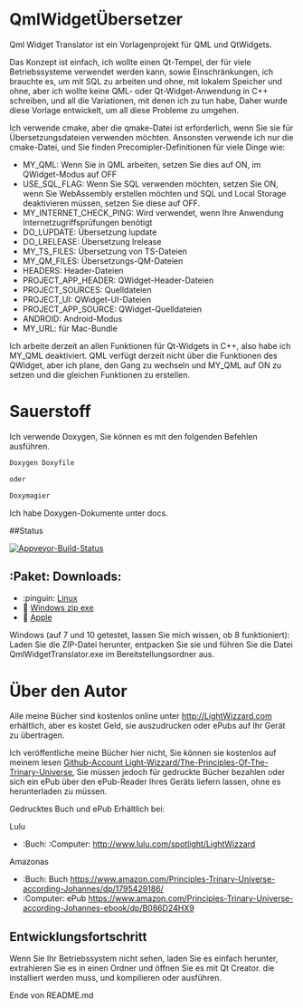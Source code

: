 # QmlWidgetÜbersetzer

Qml Widget Translator ist ein Vorlagenprojekt für QML und QtWidgets.

Das Konzept ist einfach, ich wollte einen Qt-Tempel, der für viele Betriebssysteme verwendet werden kann,
sowie Einschränkungen, ich brauchte es, um mit SQL zu arbeiten und ohne,
mit lokalem Speicher und ohne,
aber ich wollte keine QML- oder Qt-Widget-Anwendung in C++ schreiben,
und all die Variationen, mit denen ich zu tun habe,
Daher wurde diese Vorlage entwickelt, um all diese Probleme zu umgehen.

Ich verwende cmake, aber die qmake-Datei ist erforderlich, wenn Sie sie für Übersetzungsdateien verwenden möchten.
Ansonsten verwende ich nur die cmake-Datei, und Sie finden Precomipler-Definitionen für viele Dinge wie:

* MY_QML: Wenn Sie in QML arbeiten, setzen Sie dies auf ON, im QWidget-Modus auf OFF
* USE_SQL_FLAG: Wenn Sie SQL verwenden möchten, setzen Sie ON, wenn Sie WebAssembly erstellen möchten und SQL und Local Storage deaktivieren müssen, setzen Sie diese auf OFF.
* MY_INTERNET_CHECK_PING: Wird verwendet, wenn Ihre Anwendung Internetzugriffsprüfungen benötigt
* DO_LUPDATE: Übersetzung lupdate
* DO_LRELEASE: Übersetzung lrelease
* MY_TS_FILES: Übersetzung von TS-Dateien
* MY_QM_FILES: Übersetzungs-QM-Dateien
* HEADERS: Header-Dateien
* PROJECT_APP_HEADER: QWidget-Header-Dateien
* PROJECT_SOURCES: Quelldateien
* PROJECT_UI: QWidget-UI-Dateien
* PROJECT_APP_SOURCE: QWidget-Quelldateien
* ANDROID: Android-Modus
* MY_URL: für Mac-Bundle

Ich arbeite derzeit an allen Funktionen für Qt-Widgets in C++, also habe ich MY_QML deaktiviert.
QML verfügt derzeit nicht über die Funktionen des QWidget,
aber ich plane, den Gang zu wechseln und MY_QML auf ON zu setzen und die gleichen Funktionen zu erstellen.

# Sauerstoff

Ich verwende Doxygen, Sie können es mit den folgenden Befehlen ausführen.

```bash
Doxygen Doxyfile

oder

Doxymagier
```

Ich habe Doxygen-Dokumente unter docs.



##Status

[![Appveyor-Build-Status](https://ci.appveyor.com/api/projects/status/j7htumuwfx31elf6?svg=true)](https://ci.appveyor.com/project/Light-Wizzard/QmlWidgetTranslator)

## :Paket: **Downloads:**

- :pinguin: [Linux](https://github.com/Light-Wizzard/QmlWidgetTranslator/releases/download/continuous/QmlWidgetTranslator-x86_64.AppImage)
- :office: [Windows zip exe](https://github.com/Light-Wizzard/QmlWidgetTranslator/releases/download/continuous/QmlWidgetTranslator_release.zip)
- :apple: [Apple](https://github.com/Light-Wizzard/QmlWidgetTranslator/releases/download/continuous/QmlWidgetTranslator.dmg)

Windows (auf 7 und 10 getestet, lassen Sie mich wissen, ob 8 funktioniert): Laden Sie die ZIP-Datei herunter, entpacken Sie sie und führen Sie die Datei QmlWidgetTranslator.exe im Bereitstellungsordner aus.

# Über den Autor

Alle meine Bücher sind kostenlos online unter http://LightWizzard.com erhältlich, aber es kostet Geld, sie auszudrucken oder ePubs auf Ihr Gerät zu übertragen.

Ich veröffentliche meine Bücher hier nicht, Sie können sie kostenlos auf meinem lesen
[Github-Account Light-Wizzard/The-Principles-Of-The-Trinary-Universe](https://github.com/Light-Wizzard/The-Principles-Of-The-Trinary-Universe),
Sie müssen jedoch für gedruckte Bücher bezahlen oder sich ein ePub über den ePub-Reader Ihres Geräts liefern lassen, ohne es herunterladen zu müssen.

Gedrucktes Buch und ePub Erhältlich bei:

Lulu
* :Buch: :Computer: http://www.lulu.com/spotlight/LightWizzard

Amazonas
* :Buch: Buch https://www.amazon.com/Principles-Trinary-Universe-according-Johannes/dp/1795429186/
* :Computer: ePub https://www.amazon.com/Principles-Trinary-Universe-according-Johannes-ebook/dp/B086D24HX9

## Entwicklungsfortschritt

Wenn Sie Ihr Betriebssystem nicht sehen, laden Sie es einfach herunter, extrahieren Sie es in einen Ordner und öffnen Sie es mit Qt Creator.
die installiert werden muss, und kompilieren oder ausführen.


Ende von README.md
